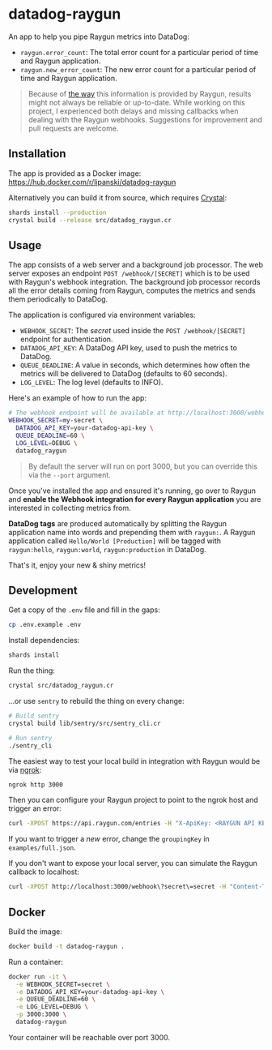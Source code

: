 # datadog-raygun

An app to help you pipe Raygun metrics into DataDog:

- `raygun.error_count`: The total error count for a particular period of time and Raygun application.
- `raygun.new_error_count`: The new error count for a particular period of time and Raygun application.

> Because of [the way](https://raygun.com/documentation/product-guides/crash-reporting/integrations/webhooks/) this information is provided by Raygun, results might not always be reliable or up-to-date. While working on this project, I experienced both delays and missing callbacks when dealing with the Raygun webhooks. Suggestions for improvement and pull requests are welcome.

## Installation

The app is provided as a Docker image: https://hub.docker.com/r/lipanski/datadog-raygun

Alternatively you can build it from source, which requires [Crystal](https://crystal-lang.org/):

```sh
shards install --production
crystal build --release src/datadog_raygun.cr
```

## Usage

The app consists of a web server and a background job processor. The web server exposes an endpoint `POST /webhook/[SECRET]` which is to be used with Raygun's webhook integration. The background job processor records all the error details coming from Raygun, computes the metrics and sends them periodically to DataDog.

The application is configured via environment variables:

- `WEBHOOK_SECRET`: The *secret* used inside the `POST /webhook/[SECRET]` endpoint for authentication.
- `DATADOG_API_KEY`: A DataDog API key, used to push the metrics to DataDog.
- `QUEUE_DEADLINE`: A value in seconds, which determines how often the metrics will be delivered to DataDog (defaults to 60 seconds).
- `LOG_LEVEL`: The log level (defaults to INFO).

Here's an example of how to run the app:

```sh
# The webhook endpoint will be available at http://localhost:3000/webhook/my-secret
WEBHOOK_SECRET=my-secret \
  DATADOG_API_KEY=your-datadog-api-key \
  QUEUE_DEADLINE=60 \
  LOG_LEVEL=DEBUG \
  datadog_raygun
```

> By default the server will run on port 3000, but you can override this via the `--port` argument.

Once you've installed the app and ensured it's running, go over to Raygun and **enable the Webhook integration for every Raygun application** you are interested in collecting metrics from.

**DataDog tags** are produced automatically by splitting the Raygun application name into words and prepending them with `raygun:`. A Raygun application called `Hello/World [Production]` will be tagged with `raygun:hello`, `raygun:world`, `raygun:production` in DataDog.

That's it, enjoy your new & shiny metrics!

## Development

Get a copy of the `.env` file and fill in the gaps:

```sh
cp .env.example .env
```

Install dependencies:

```sh
shards install
```

Run the thing:

```sh
crystal src/datadog_raygun.cr
```

...or use `sentry` to rebuild the thing on every change:

```sh
# Build sentry
crystal build lib/sentry/src/sentry_cli.cr

# Run sentry
./sentry_cli
```

The easiest way to test your local build in integration with Raygun would be via [ngrok](https://ngrok.com/):

```sh
ngrok http 3000
```

Then you can configure your Raygun project to point to the ngrok host and trigger an error:

```sh
curl -XPOST https://api.raygun.com/entries -H "X-ApiKey: <RAYGUN API KEY>" -H "Content-Type: application/json" -d @examples/full.json -i
```

If you want to trigger a *new* error, change the `groupingKey` in `examples/full.json`.

If you don't want to expose your local server, you can simulate the Raygun callback to localhost:

```sh
curl -XPOST http://localhost:3000/webhook\?secret\=secret -H "Content-Type: application/json" -d @examples/error_reoccurred.json -i
```

## Docker

Build the image:

```sh
docker build -t datadog-raygun .
```

Run a container:

```sh
docker run -it \
  -e WEBHOOK_SECRET=secret \
  -e DATADOG_API_KEY=your-datadog-api-key \
  -e QUEUE_DEADLINE=60 \
  -e LOG_LEVEL=DEBUG \
  -p 3000:3000 \
  datadog-raygun
```

Your container will be reachable over port 3000.
